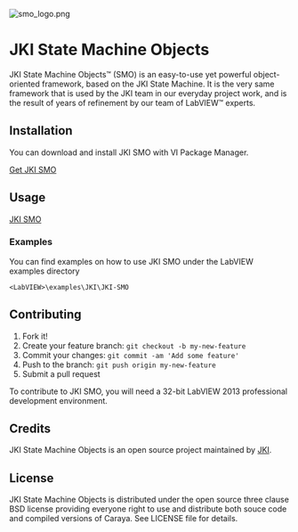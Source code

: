 ![smo_logo.png]({{site.baseurl}}/images/smo_logo.png)

# JKI State Machine Objects

JKI State Machine Objects™ (SMO) is an easy-to-use yet powerful object-oriented framework, based on the JKI State Machine. It is the very same framework that is used by the JKI team in our everyday project work, and is the result of years of refinement by our team of LabVIEW™ experts.

## Installation

You can download and install JKI SMO with VI Package Manager.

[Get JKI SMO](http://vipm.jki.net/#!/package/jki_statemachineobjects)

## Usage

[JKI SMO](http://jki.net/state-machine-objects)

### Examples

You can find examples on how to use JKI SMO under the LabVIEW examples directory

`<LabVIEW>\examples\JKI\JKI-SMO`

## Contributing

1. Fork it!
2. Create your feature branch: `git checkout -b my-new-feature`
3. Commit your changes: `git commit -am 'Add some feature'`
4. Push to the branch: `git push origin my-new-feature`
5. Submit a pull request

To contribute to JKI SMO, you will need a 32-bit LabVIEW 2013 professional development environment. 

## Credits

JKI State Machine Objects is an open source project maintained by [JKI](http://jki.net).

## License

JKI State Machine Objects is distributed under the open source three clause BSD license providing everyone right to use and distribute both souce code 
and compiled versions of Caraya. See LICENSE file for details.
